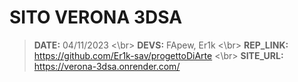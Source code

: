 
# **SITO VERONA 3DSA**

> **DATE:** 04/11/2023
<\br>
> **DEVS:** FApew, Er1k
<\br>
> **REP_LINK:** <https://github.com/Er1k-sav/progettoDiArte>
<\br>
> **SITE_URL:** <https://verona-3dsa.onrender.com/>
